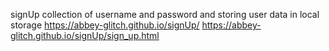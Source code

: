 signUp
collection of username and password and storing user data in local storage
https://abbey-glitch.github.io/signUp/
https://abbey-glitch.github.io/signUp/sign_up.html
